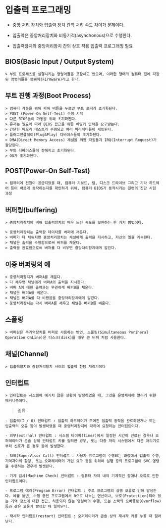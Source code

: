 # 입출력 프로그래밍

- 중앙 처리 장치와 입출력 장치 간의 처리 속도 차이가 문제이다.

- 입출력은 중앙처리장치와 비동기적(asynchonous)으로 수행한다.

- 입출력장치와 중앙처리장치 간의 상호 작용 입출력 프로그래밍 필요

## BIOS(Basic Input / Output System)
    > 부트 프로세스를 실행시키는 명령어들을 포함하고 있으며, 이러한 형태의 컴퓨터 칩에 저장된 명령어들을 펌웨어(Firmware)라고 한다.


## 부트 진행 과정(Boot Process)

    > 컴퓨터 가동을 위해 파워 버튼을 누르면 부트 로더가 초기화된다.
    > POST (Power-On Self-Test) 수행 시작
    > 다른 BIOS들이 가동을 위해 초기화된다.
    > 유저는 필요에 따라 BIOS 접근을 위한 비밀키 입력을 요구받는다.
    > 간단한 메모리 테스트가 수행되고 여러 파라메터들이 세트된다.
    > 플러그앤플레이(Plug&Play) 디바이스들이 초기화된다.
    > DMA(Direct Memory Access) 채널을 위한 자원들과 IRQ(Interrupt Request)가 할당된다.
    > 부트 디바이스들이 정해지고 초기화된다.
    > OS가 초기화된다.


## POST(Power-On Self-Test)

    > 컴퓨터에 전원이 공급되었을 때, 컴퓨터 기보드, 램, 디스크 드라이브 그리고 기타 하드웨어 등이 바르게 동작하는지를 확인하기 위해, 컴퓨터 BIOS가 동작시키는 일련의 진단 시험 과정



## 버퍼링(buffering) 

    > 중앙처리장치에 비해 입출력장치의 매우 느린 속도를 보완하는 한 가지 방법이다.

    > 중앙처리장치는 출력할 데이터를 버퍼에 채운다.
    > 버퍼가 다 채워지면 중앙처리장치는 채널에게 출력을 지시하고, 자신의 일을 계속한다.
    > 채널은 출력을 수행함으로써 버퍼를 채운다.
    > 출력을 완료함으로써 버퍼를 다 비우면 중앙처리장치에게 알린다.



## 이중 버퍼링의 예
    > 중앙처리장치가 버퍼A를 채운다.
    > 다 채우면 채널에게 버퍼A의 출력을 지시한다.
    > 버퍼 A에 대한 출력과는 무관하게 버퍼B를 채운다.
    > 채널은 버퍼A를 비운다.
    > 채널은 버퍼A를 다 비웠음을 중앙처리장치에게 알린다.
    > 중앙처리장치는 다시 버퍼A를 채우고 채널은 버퍼B를 비운다. 



## 스폴링

    > 버퍼링은 주기억장치를 버퍼로 사용하는 반면, 스폴링(Simultaneous Periheral Operation OnLine)은 디스크(disk)를 매우 큰 버퍼 처럼 사용한다.



## 채널(Channel)

    > 입출력장치와 중앙처리장치 사이의 입출력 전담 처리기이다


## 인터럽트

    > 인터럽트는 시스템에 예기치 않은 상황이 발생하였을 때, 그것을 운영체제에 알리기 위한 메커니즘이다.

> 종류 

    - 입출력(I / O) 인터럽트 : 입출력 하드웨어가 주어진 입출력 동작을 완료하였거나 또는 입출력의 오류 등이 발생하였을 때 중앙처리장치에 대하여 요청하는 인터럽트이다.

    - 외부(extrnal) 인터럽트 : 시스템 타이머(timer)에서 일정한 시간이 만료된 경우나 오퍼레이터가 콘솔 상의 인터럽트 키를 입력한 경우, 또는 다중 처리 시스템에서 다른 처리기로부터 신호가 온 경우 등에 발생한다.

    - SVG(SuperVisor Call) 인터럽트 : 사용자 프로그램이 수행되는 과정에서 입출력 수행, 기억자이의 할당, 또는 오퍼레이터의 개입 요구 등을 위하여 실행 중의 프로그램이 SVC 명령을 수행하는 경우에 발생한다.

    - 기계 검사(Machine Check) 인터럽트 : 컴퓨터 자체 내의 기계적인 장애나 오류로 인한 인터럽트이다.

    - 프로그램 에러(Program Error) 인터럽트 : 주로 프로그램의 실행 오류로 인해 발생한다. 예를 듦년, 수행 중인 프로그램에서 0으로 나누는 연산이나, 보호(Protection)되어 있는 기억 장소에 대한 접근, 허용되지 않는 명령어의 수행, 또는 스택의 오버플로(Overflow) 등과 같은 오류가 발생할 때 일어난다.

    - 재시작 인터럽트(restart) 인터럽트 : 오퍼레이터가 콘솔 상의 재시작 키를 누를 때 일어난다.